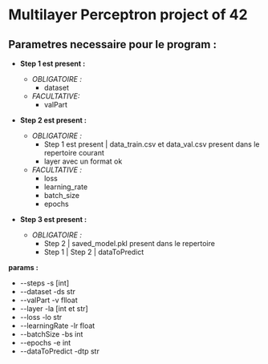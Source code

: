 # Multilayer Perceptron project of 42

## Parametres necessaire pour le program : 


- **Step 1 est present :**
    - *OBLIGATOIRE :* 
        - dataset
    - *FACULTATIVE:*
        - valPart

- **Step 2 est present :**
    - *OBLIGATOIRE :* 
        - Step 1 est present | data_train.csv et data_val.csv present dans le repertoire courant
        - layer avec un format ok
    - *FACULTATIVE :*
        - loss
        - learning_rate
        - batch_size
        - epochs

- **Step 3 est present :** 
    - *OBLIGATOIRE :* 
        - Step 2 | saved_model.pkl present dans le repertoire
        - Step 1 | Step 2 | dataToPredict


**params :** 
- --steps -s [int]
- --dataset -ds str
- --valPart -v flloat
- --layer -la [int et str]
- --loss -lo str
- --learningRate -lr float
- --batchSize -bs int 
- --epochs -e int 
- --dataToPredict -dtp str

